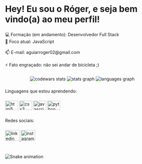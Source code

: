 <h1 align="left">Hey! Eu sou o Róger, e seja bem vindo(a) ao meu perfil!</h1>

###

<p align="left">💻 Formação (em andamento): Desenvolvedor Full Stack<br>📓 Foco atual: JavaScript<br><br>📫 E-mail: aguiarroger02@gmail.com<br><br>⚡ Fato engraçado: não sei andar de bicicleta ;)</p>

###

<div align="center">
  <img src="https://www.codewars.com/users/rogeraguiar0/badges/large" alt="codewars stats">
  <img src="https://github-readme-stats.vercel.app/api?hide_title=true&hide_rank=false&show_icons=true&include_all_commits=true&count_private=true&disable_animations=false&theme=apprentice&locale=en&hide_border=true&username=rogeraguiar0" alt="stats graph"  />
  <img src="https://github-readme-stats.vercel.app/api/top-langs?locale=en&hide_title=false&layout=compact&card_width=320&langs_count=5&theme=apprentice&hide_border=true&username=rogeraguiar0" alt="languages graph"  />
</div>

###

<p align="left">Linguagens que estou aprendendo:</p>

###

<div align="left">
  <img src="https://cdn.jsdelivr.net/gh/devicons/devicon/icons/html5/html5-original.svg" height="30" width="42" alt="html5 logo"  />
  <img src="https://cdn.jsdelivr.net/gh/devicons/devicon/icons/css3/css3-original.svg" height="30" width="42" alt="css3 logo"  />
  <img src="https://cdn.jsdelivr.net/gh/devicons/devicon/icons/javascript/javascript-original.svg" height="30" width="42" alt="javascript logo"  />
  <img src="https://cdn.jsdelivr.net/gh/devicons/devicon/icons/python/python-original.svg" height="30" width="42" alt="python logo"  />
</div>

###

<p align="left">Redes sociais:</p>

###

<div align="left">
  <a href="https://www.linkedin.com/in/rógeraguiar/" target="_blank">
    <img src="https://raw.githubusercontent.com/maurodesouza/profile-readme-generator/master/src/assets/icons/social/linkedin/default.svg" width="47" height="35" alt="linkedin logo"  />
  </a>
  <a href="https://instagram.com/rogerinho0234?igshid=YmMyMTA2M2Y=" target="_blank">
    <img src="https://raw.githubusercontent.com/maurodesouza/profile-readme-generator/master/src/assets/icons/social/instagram/default.svg" width="47" height="35" alt="instagram logo"  />
  </a>
</div>

###

<br clear="both">

<img href="https://raw.githubusercontent.com/rogeraguiar0/rogeraguiar0/blob/output/snake.svg" alt="Snake animation" />

###
